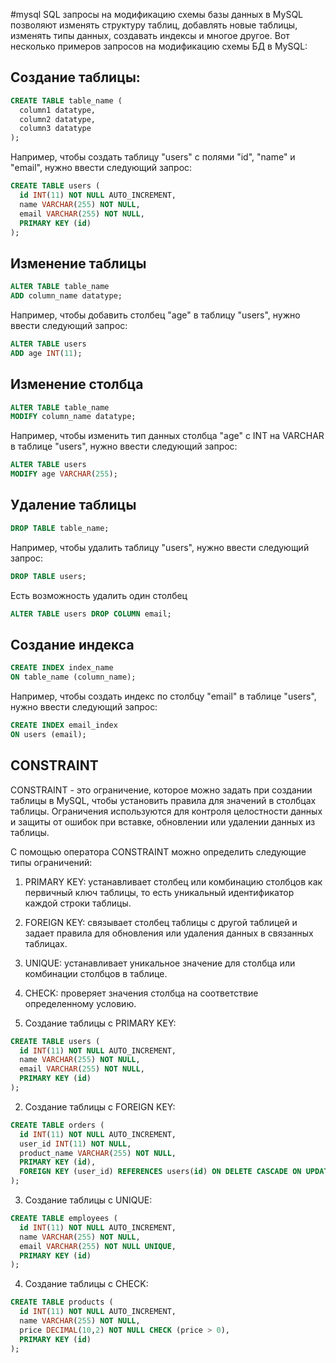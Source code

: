 #mysql
SQL запросы на модификацию схемы базы данных в MySQL позволяют изменять структуру таблиц, добавлять новые таблицы, изменять типы данных, создавать индексы и многое другое. Вот несколько примеров запросов на модификацию схемы БД в MySQL:

## Создание таблицы:

```sql
CREATE TABLE table_name (
  column1 datatype,
  column2 datatype,
  column3 datatype
);
```

Например, чтобы создать таблицу "users" с полями "id", "name" и "email", нужно ввести следующий запрос:

```sql
CREATE TABLE users (
  id INT(11) NOT NULL AUTO_INCREMENT,
  name VARCHAR(255) NOT NULL,
  email VARCHAR(255) NOT NULL,
  PRIMARY KEY (id)
);
```

## Изменение таблицы

```sql
ALTER TABLE table_name
ADD column_name datatype;
```

Например, чтобы добавить столбец "age" в таблицу "users", нужно ввести следующий запрос:

```sql
ALTER TABLE users
ADD age INT(11);
```

## Изменение столбца

```sql
ALTER TABLE table_name
MODIFY column_name datatype;
```

Например, чтобы изменить тип данных столбца "age" с INT на VARCHAR в таблице "users", нужно ввести следующий запрос:

```sql
ALTER TABLE users
MODIFY age VARCHAR(255);
```

## Удаление таблицы

```sql
DROP TABLE table_name;
```

Например, чтобы удалить таблицу "users", нужно ввести следующий запрос:

```sql
DROP TABLE users;
```

Есть возможность удалить один столбец

```sql
ALTER TABLE users DROP COLUMN email;
```

## Создание индекса

```sql
CREATE INDEX index_name
ON table_name (column_name);
```

Например, чтобы создать индекс по столбцу "email" в таблице "users", нужно ввести следующий запрос:

```sql
CREATE INDEX email_index
ON users (email);
```

## CONSTRAINT

CONSTRAINT - это ограничение, которое можно задать при создании таблицы в MySQL, чтобы установить правила для значений в столбцах таблицы. Ограничения используются для контроля целостности данных и защиты от ошибок при вставке, обновлении или удалении данных из таблицы.

С помощью оператора CONSTRAINT можно определить следующие типы ограничений:

1.  PRIMARY KEY: устанавливает столбец или комбинацию столбцов как первичный ключ таблицы, то есть уникальный идентификатор каждой строки таблицы.
    
2.  FOREIGN KEY: связывает столбец таблицы с другой таблицей и задает правила для обновления или удаления данных в связанных таблицах.
    
3.  UNIQUE: устанавливает уникальное значение для столбца или комбинации столбцов в таблице.
    
4.  CHECK: проверяет значения столбца на соответствие определенному условию.

1.  Создание таблицы с PRIMARY KEY:

```sql
CREATE TABLE users (
  id INT(11) NOT NULL AUTO_INCREMENT,
  name VARCHAR(255) NOT NULL,
  email VARCHAR(255) NOT NULL,
  PRIMARY KEY (id)
);
```

2.  Создание таблицы с FOREIGN KEY:

```sql
CREATE TABLE orders (
  id INT(11) NOT NULL AUTO_INCREMENT,
  user_id INT(11) NOT NULL,
  product_name VARCHAR(255) NOT NULL,
  PRIMARY KEY (id),
  FOREIGN KEY (user_id) REFERENCES users(id) ON DELETE CASCADE ON UPDATE CASCADE
);
```

3.  Создание таблицы с UNIQUE:

```sql
CREATE TABLE employees (
  id INT(11) NOT NULL AUTO_INCREMENT,
  name VARCHAR(255) NOT NULL,
  email VARCHAR(255) NOT NULL UNIQUE,
  PRIMARY KEY (id)
);
```

4.  Создание таблицы с CHECK:

```sql
CREATE TABLE products (
  id INT(11) NOT NULL AUTO_INCREMENT,
  name VARCHAR(255) NOT NULL,
  price DECIMAL(10,2) NOT NULL CHECK (price > 0),
  PRIMARY KEY (id)
);
```



